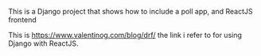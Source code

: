 This is a Django project that shows how to include a poll app, and ReactJS frontend

This is https://www.valentinog.com/blog/drf/ the link i refer to for using Django with ReactJS.
